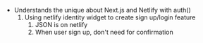 - Understands the unique about Next.js and Netlify with auth()
  1. Using netlify identity widget to create sign up/login feature
     1. JSON is on netlify
     1. When user sign up, don't need for confirmation

